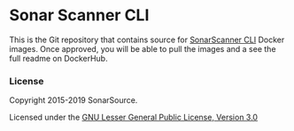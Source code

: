 # Sonar Scanner CLI 

This is the Git repository that contains source for [SonarScanner CLI](https://github.com/SonarSource/sonar-scanner-cli) Docker images. Once approved, you will be able to pull the images and a see the full readme on DockerHub.  

### License

Copyright 2015-2019 SonarSource.

Licensed under the [GNU Lesser General Public License, Version 3.0](http://www.gnu.org/licenses/lgpl.txt)
